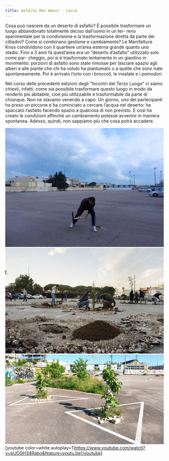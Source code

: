 ```yaml
---
title: Asfalto Mon Amour - Lecce
---
```

Cosa può nascere da un deserto di asfalto?
È possibile trasformare un luogo abbandonato totalmente deciso dall’uomo in un ter-
reno sperimentale per la condivisione e la trasformazione diretta da parte dei cittadini?
Come si combinano gestione e cambiamento?
Le Manifatture Knos condividono con il quartiere un’area esterna grande quanto uno
stadio. Fino a 3 anni fa quest’area era un “deserto d’asfalto” utilizzato solo come par-
cheggio, poi si è trasformato lentamente in un giardino in movimento: porzioni di
asfalto sono state rimosse per lasciare spazio agli alberi e alle piante che chi ha voluto
ha piantumato o a quelle che sono nate spontaneamente. Poi è arrivato l’orto con i
broccoli, le insalate e i pomodori.

Nel corso delle precedenti edizioni degli “Incontri del Terzo Luogo” ci siamo chiesti,
infatti, come sia possibile trasformare questo luogo in modo da renderlo più abitabile,
cioè più utilizzabile e trasformabile da parte di chiunque. Non ne stavamo venendo a
capo. Un giorno, uno dei partecipanti ha preso un piccone e ha cominciato a cercare
l’acqua nel deserto: ha spaccato l’asfalto facendo spazio a qualcosa di non previsto.
E così ha creato le condizioni affinché un cambiamento potesse avvenire in maniera
spontanea. Adesso, quindi, non sappiamo più che cosa potrà accadere.

![](Lecce_Knos-AsfaltoMonAmour01.jpg)
![](Lecce_Knos-AsfaltoMonAmour02.jpg)
![](Lecce_Knos-AsfaltoMonAmour03.jpg)
[youtube color=white autoplay=1]https://www.youtube.com/watch?v=pUOSH34Rabo&feature=youtu.be[/youtube]
